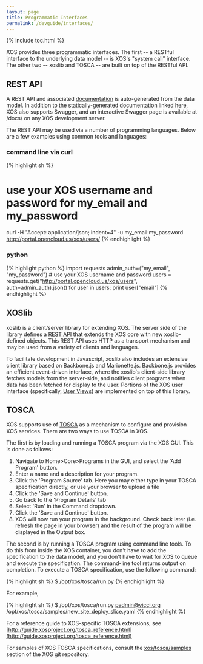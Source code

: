 ```yaml
---
layout: page
title: Programmatic Interfaces
permalink: /devguide/interfaces/
---
```


{% include toc.html %}

XOS provides three programmatic interfaces. The first -- a RESTful
interface to the underlying data model -- is XOS's "system call"
interface. The other two -- xoslib and TOSCA -- are built on top of
the RESTful API.

## REST API

A REST API and associated
[documentation](http://guide.xosproject.org/restapi/) is auto-generated
from the data model. In addition to the statically-generated documentation linked here,
XOS also supports Swagger, and an interactive Swagger page is available at
/docs/ on any XOS development server.

The REST API may be used via a number of programming languages. Below are a few examples using common tools and languages:

### command line via curl

{% highlight sh %}
# use your XOS username and password for my_email and my_password
curl -H "Accept: application/json; indent=4" -u my_email:my_password http://portal.opencloud.us/xos/users/
{% endhighlight %}

### python

{% highlight python %}
import requests
admin_auth=("my_email", "my_password")   # use your XOS username and password
users = requests.get("http://portal.opencloud.us/xos/users", auth=admin_auth).json()
for user in users:
  print user["email"]
{% endhighlight %}

## XOSlib

xoslib is a client/server library for extending XOS. The server side
of the library defines a [REST API](http://portal.opencloud.us/docs/)
that extends the XOS core with new xoslib-defined objects. This REST
API uses HTTP as a transport mechanism and may be used from a variety
of clients and languages.

To facilitate development in Javascript, xoslib also includes an
extensive client library based on Backbone.js and Marionette.js.
Backbone.js provides an efficient event-driven interface, where the
xoslib's client-side library fetches models from the server-side, and
notifies client programs when data has been fetched for display to the
user. Portions of the XOS user interface (specifically, [User
Views](/userguide/#user-views)) are implemented on top of this library.

## TOSCA

XOS supports use of
[TOSCA](http://www.oasis-open.org/committees/tosca/) as a mechanism to
configure and provision XOS services. There are two ways to use TOSCA
in XOS.

The first is by loading and running a TOSCA program via the XOS GUI.
This is done as follows:

  1. Navigate to Home>Core>Programs in the GUI, and select the 'Add Program' button.
  2. Enter a name and a description for your program.
  3. Click the 'Program Source' tab. Here you may either type in your TOSCA specification directly, or use your browser to upload a file
  4. Click the 'Save and Continue' button.
  5. Go back to the 'Program Details' tab
  6. Select 'Run' in the Command dropdown.
  7. Click the 'Save and Continue' button.
  8. XOS will now run your program in the background. Check back later (i.e. refresh the page in your browser) and the result of the program will be displayed in the Output box.

The second is by running a TOSCA program using command line tools. To
do this from inside the XOS container, you don't have to add the
specification to the data model, and you don't have to wait for XOS to
queue and execute the specification. The command-line tool returns
output on completion. To execute a TOSCA specification, use the
following command:

{% highlight sh %}
$ /opt/xos/tosca/run.py <email-address> <filename>
{% endhighlight %}

For example,

{% highlight sh %}
$ /opt/xos/tosca/run.py padmin@vicci.org /opt/xos/tosca/samples/new_site_deploy_slice.yaml
{% endhighlight %}

For a reference guide to XOS-specific TOSCA extensions, see
[http://guide.xosproject.org/tosca_reference.html](http://guide.xosproject.org/tosca_reference.html)

For samples of XOS TOSCA specifications, consult the
[xos/tosca/samples](https://github.com/open-cloud/xos/tree/master/xos/tosca/samples)
section of the XOS git repository.
